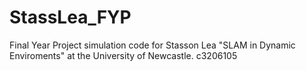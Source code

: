 # StassLea_FYP
Final Year Project simulation code for Stasson Lea "SLAM in Dynamic Enviroments" at the University of Newcastle. c3206105  
